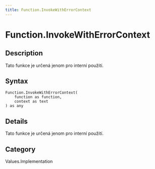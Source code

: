 ```yaml
---
title: Function.InvokeWithErrorContext
---
```


# Function.InvokeWithErrorContext


## Description

Tato funkce je určená jenom pro interní použití.


## Syntax

```powerquery
Function.InvokeWithErrorContext(
    function as function,
    context as text
) as any
```


## Details

Tato funkce je určená jenom pro interní použití.



## Category
Values.Implementation
